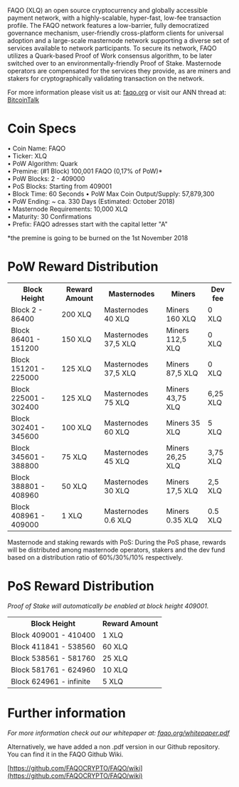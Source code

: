 
FAQO (XLQ) an open source cryptocurrency and globally accessible payment network, with a highly-scalable, hyper-fast, low-fee transaction profile. The FAQO network features a low-barrier, fully democratized governance mechanism, user-friendly cross-platform clients for universal adoption and a large-scale masternode network supporting a diverse set of services available to network participants. To secure its network, FAQO utilizes a Quark-based Proof of Work consensus algorithm, to be later switched over to an environmentally-friendly Proof of Stake. Masternode operators are compensated for the services they provide, as are miners and stakers for cryptographically validating transaction on the network.

For more information please visit us at: [faqo.org](https://faqo.org/) or visit our ANN thread at: [BitcoinTalk](https://bitcointalk.org/index.php?topic=2343884.0)

# Coin Specs

• Coin Name: FAQO  
• Ticker: XLQ  
• PoW Algorithm: Quark  
• Premine: (#1 Block) 100,001 FAQO (0,17% of PoW)*  
• PoW Blocks: 2 - 409000  
• PoS Blocks: Starting from 409001  
• Block Time: 60 Seconds
• PoW Max Coin Output/Supply: 57,879,300  
• PoW Ending: ~ ca. 330 Days (Estimated: October 2018)  
• Masternode Requirements: 10,000 XLQ  
• Maturity: 30 Confirmations  
• Prefix: FAQO adresses start with the capital letter "A"   

*the premine is going to be burned on the 1st November 2018

# PoW Reward Distribution

<table>
  <tr><th>Block Height</th><th>Reward Amount</th><th>Masternodes</th><th>Miners</th><th>Dev fee</th></tr>
  <tr><td>Block 2 - 86400</td><td>200 XLQ</td><td>   Masternodes 40 XLQ</td><td>Miners 160 XLQ</td><td>0 XLQ</td></tr>
<tr><td>Block 86401 - 151200</td><td>150 XLQ</td><td>  Masternodes 37,5 XLQ</td><td>Miners 112,5 XLQ</td><td>0 XLQ</td></tr>
<tr><td>Block 151201 - 225000</td><td>125 XLQ</td><td>  Masternodes 37,5 XLQ</td><td>Miners 87,5 XLQ</td><td>0 XLQ</td></tr>
<tr><td>Block 225001 - 302400</td><td>125 XLQ</td><td>  Masternodes 75 XLQ</td><td>Miners 43,75 XLQ</td><td>6,25 XLQ</td></tr>
<tr><td>Block 302401 - 345600</td><td>100 XLQ</td><td>   Masternodes 60 XLQ</td><td>Miners 35 XLQ</td><td>5 XLQ</td></tr>
<tr><td>Block 345601 - 388800</td><td>75 XLQ</td><td>      Masternodes 45 XLQ</td><td>Miners 26,25 XLQ</td><td>3,75 XLQ</td></tr>
<tr><td>Block 388801 - 408960</td><td>50 XLQ</td><td>      Masternodes 30 XLQ</td><td>Miners 17,5 XLQ</td><td>2,5 XLQ</td></tr>
<tr><td>Block 408961 - 409000</td><td>1 XLQ</td><td>      Masternodes 0.6 XLQ</td><td>Miners 0.35 XLQ</td><td>0.5 XLQ</td></tr>
</table>

Masternode and staking rewards with PoS:
During the PoS phase, rewards will be distributed among masternode operators, stakers and the dev fund based on a distribution ratio of 60%/30%/10% respectively.

# PoS Reward Distribution

_Proof of Stake will automatically be enabled at block height 409001._
<table>
<tr><th>Block Height</th><th>Reward Amount</th>
<tr><td>Block 409001 - 410400</td><td>1 XLQ</td></tr>
<tr><td>Block 411841 - 538560</td><td>60 XLQ</td></tr>
<tr><td>Block 538561 - 581760</td><td>25 XLQ</td></tr>
<tr><td>Block 581761 - 624960</td><td>10 XLQ</td></tr>
<tr><td>Block 624961 - infinite</td><td>5 XLQ</td></tr>
</table>


# Further information

_For more information check out our whitepaper at: [faqo.org/whitepaper.pdf](https://faqo.org/whitepaper.pdf)_


Alternatively, we have added a non .pdf version in our Github repository. You can find it in the FAQO Github Wiki.

[https://github.com/FAQOCRYPTO/FAQO/wiki](https://github.com/FAQOCRYPTO/FAQO/wiki)
